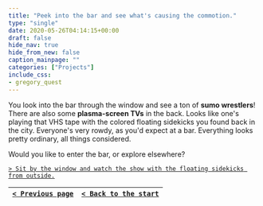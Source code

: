 ```yaml
---
title: "Peek into the bar and see what's causing the commotion."
type: "single"
date: 2020-05-26T04:14:15+00:00
draft: false
hide_nav: true
hide_from_new: false
caption_mainpage: ""
categories: ["Projects"]
include_css:
- gregory_quest
---
```


You look into the bar through the window and see a ton of **sumo wrestlers**! There are also some **plasma-screen TVs** in the back. Looks like one's playing that VHS tape with the colored floating sidekicks you found back in the city. Everyone's very rowdy, as you'd expect at a bar. Everything looks pretty ordinary, all things considered.

Would you like to enter the bar, or explore elsewhere?

[``> Sit by the window and watch the show with the floating sidekicks from outside.``](../59)

|[``< Previous page``](../57)|[``< Back to the start``](../)|
|---|---|